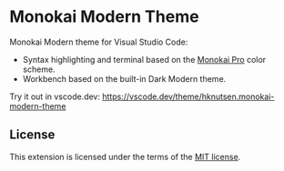 # Monokai Modern Theme

Monokai Modern theme for Visual Studio Code:

- Syntax highlighting and terminal based on the [Monokai Pro](https://monokai.pro/) color scheme.
- Workbench based on the built-in Dark Modern theme.

Try it out in vscode.dev: <https://vscode.dev/theme/hknutsen.monokai-modern-theme>

## License

This extension is licensed under the terms of the [MIT license](LICENSE).
